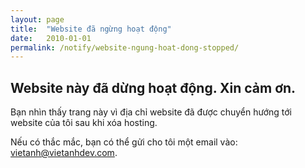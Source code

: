 ```yaml
---
layout: page
title:  "Website đã ngừng hoạt động"
date:   2010-01-01
permalink: /notify/website-ngung-hoat-dong-stopped/
---
```


## Website này đã dừng hoạt động. Xin cảm ơn.

Bạn nhìn thấy trang này vì địa chỉ website đã được chuyển hướng tới website của tôi sau khi xóa hosting.

Nếu có thắc mắc, bạn có thể gửi cho tôi một email vào: [vietanh@vietanhdev.com](mailto:vietanh@vietanhdev.com).
